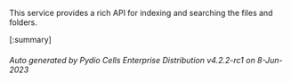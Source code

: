 






This service provides a rich API for indexing and searching the files and folders.

[:summary]

###### Auto generated by Pydio Cells Enterprise Distribution v4.2.2-rc1 on 8-Jun-2023
